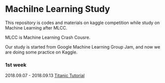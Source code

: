 # Machilne Learning Study

This repository is codes and materials on kaggle competition while study on Machine Learning after MLCC.

MLCC is Machine Learning Crash Cousre.

Our study is started from Google Machine Learning Group Jam, and now we are doing some practice on Kaggle.

### 1st week
2018.09.07 - 2018.09.13
[Titanic Tutorial](https://www.kaggle.com/c/titanic#)
